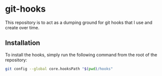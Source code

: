 # git-hooks

This repository is to act as a dumping ground for git hooks that I use and create over time.

## Installation

To install the hooks, simply run the following command from the root of the repository:

```bash
git config --global core.hooksPath "$(pwd)/hooks"
```
